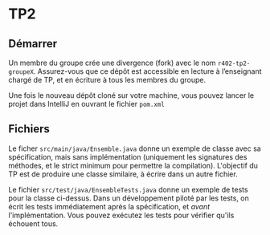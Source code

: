# TP2

## Démarrer

Un membre du groupe crée une divergence (fork) avec le nom
`r402-tp2-groupeX`. Assurez-vous que ce dépôt est accessible en
lecture à l’enseignant chargé de TP, et en écriture à tous les membres
du groupe.

Une fois le nouveau dépôt cloné sur votre machine, vous pouvez lancer
le projet dans IntelliJ en ouvrant le fichier `pom.xml`

## Fichiers

Le ficher `src/main/java/Ensemble.java` donne un exemple de classe
avec sa spécification, mais sans implémentation (uniquement les
signatures des méthodes, et le strict minimum pour permettre la
compilation). L'objectif du TP est de produire une classe similaire, à
écrire dans un autre fichier.

Le fichier `src/test/java/EnsembleTests.java` donne un exemple de
tests pour la classe ci-dessus. Dans un développement piloté par les
tests, on écrit les tests immédiatement après la spécification, et
_avant_ l'implémentation. Vous pouvez exécutez les tests pour vérifier
qu'ils échouent tous.